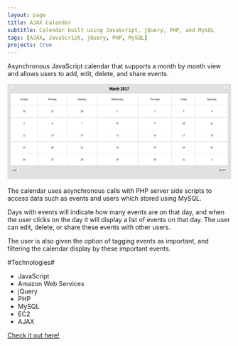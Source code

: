 ```yaml
---
layout: page
title: AJAX Calendar
subtitle: Calendar built using JavaScript, jQuery, PHP, and MySQL 
tags: [AJAX, JavaScript, jQuery, PHP, MySQL]
projects: true
---
```

Asynchronous JavaScript calendar that supports a month by month view and allows users to add, edit, delete, and share events. 

![Calendar Image](/img/calendarOne.png)

The calendar uses asynchronous calls with PHP server side scripts to access data such as events and users which stored using MySQL. 

Days with events will indicate how many events are on that day, and when the user clicks on the day it will display a list of events on that day. The user can edit, delete, or share these events with other users. 

The user is also given the option of tagging events as important, and filtering the calendar display by these important events. 

#Technologies#

* JavaScript
* Amazon Web Services
* jQuery
* PHP
* MySQL
* EC2
* AJAX

[Check it out here!](https://github.com/Punsach/Ajax-Calendar)
